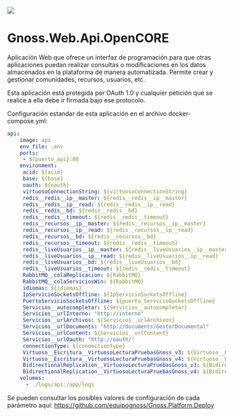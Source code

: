 ![](https://content.gnoss.ws/imagenes/proyectos/personalizacion/7e72bf14-28b9-4beb-82f8-e32a3b49d9d3/cms/logognossazulprincipal.png)

# Gnoss.Web.Api.OpenCORE

Aplicación Web que ofrece un interfaz de programación para que otras aplicaciones puedan realizar consultas o modificaciones en los datos almacenados en la plataforma de manera automatizada. Permite crear y gestionar comunidades, recursos, usuarios, etc.

Esta aplicación está protegida por OAuth 1.0 y cualquier petición que se realice a ella debe ir firmada bajo ese protocolo. 

Configuración estandar de esta aplicación en el archivo docker-compose.yml: 

```yml
api:
    image: api
    env_file: .env
    ports:
     - ${puerto_api}:80
    environment:
     acid: ${acid}
     base: ${base}
     oauth: ${oauth}
     virtuosoConnectionString: ${virtuosoConnectionString}
     redis__redis__ip__master: ${redis__redis__ip__master}
     redis__redis__ip__read: ${redis__redis__ip__read}
     redis__redis__bd: ${redis__redis__bd}
     redis__redis__timeout: ${redis__redis__timeout}
     redis__recursos__ip__master: ${redis__recursos__ip__master}
     redis__recursos__ip__read: ${redis__recursos__ip__read}
     redis__recursos__bd: ${redis__recursos__bd}
     redis__recursos__timeout: ${redis__redis__timeout}
     redis__liveUsuarios__ip__master: ${redis__liveUsuarios__ip__master}
     redis__liveUsuarios__ip__read: ${redis__liveUsuarios__ip__read}
     redis__liveUsuarios__bd: ${redis__liveUsuarios__bd}
     redis__liveUsuarios__timeout: ${redis__redis__timeout}
     RabbitMQ__colaReplicacion: ${RabbitMQ}
     RabbitMQ__colaServiciosWin: ${RabbitMQ}
     idiomas: ${idiomas}
     IpServicioSocketsOffline: ${IpServicioSocketsOffline}                                                  
     PuertoServicioSocketsOffline: ${puerto_ServicioSocketsOffline}                                               
     Servicios__autocompletar: ${Servicios__autocompletar}
     Servicios__urlInterno: "http://interno"
     Servicios__urlArchivos: ${Servicios__urlArchivos}
     Servicios__urlDocuments: "http://documents/GestorDocumental"
     Servicios__urlContent: ${Servicios__urlContent}
     Servicios__urlOauth: "http://oauth/"
     connectionType: ${connectionType}
     Virtuoso__Escritura__VirtuosoLecturaPruebasGnoss_v3: ${Virtuoso__Escritura__VirtuosoLecturaPruebasGnoss_v3}
     Virtuoso__Escritura__VirtuosoLecturaPruebasGnoss_v4: ${Virtuoso__Escritura__VirtuosoLecturaPruebasGnoss_v4}
     BidirectionalReplication__VirtuosoLecturaPruebasGnoss_v3: ${BidirectionalReplication__VirtuosoLecturaPruebasGnoss_v3}
     BidirectionalReplication__VirtuosoLecturaPruebasGnoss_v4: ${BidirectionalReplication__VirtuosoLecturaPruebasGnoss_v3}
    volumes:
      - ./logs/api:/app/logs

```

Se pueden consultar los posibles valores de configuración de cada parámetro aquí: https://github.com/equipognoss/Gnoss.Platform.Deploy
